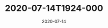 ---
date: 2020-07-14
title: 2020-07-14T1924-000
hero: 2020/2020-07-14T1924-000.jpeg

# briefly describe the image…
alt: ''

# insert the closed caption text after the three-dash break…
# (include line-breaks, punctuation, and capitalization)
---